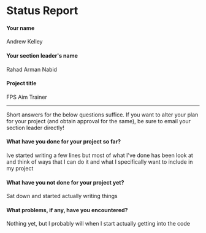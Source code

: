 # Status Report

#### Your name

Andrew Kelley

#### Your section leader's name

Rahad Arman Nabid

#### Project title

FPS Aim Trainer

***

Short answers for the below questions suffice. If you want to alter your plan for your project (and obtain approval for the same), be sure to email your section leader directly!

#### What have you done for your project so far?

Ive started writing a few lines but most of what I've done has been look at and think of ways that I can do it and what I specifically want to include in my project

#### What have you not done for your project yet?

Sat down and started actually writing things

#### What problems, if any, have you encountered?
Nothing yet, but I probably will when I start actually getting into the code
